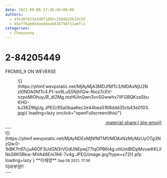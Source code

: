 ```yaml
---
date: 2021-09-06 17:36:05+09:00
authors:
  - 4fe307623a3d9f1d92c33b0b22b2dc5d
  - 65eff6ab044ae8dea6816794f11a6fc1
categories:
  - Chaeyoung
---
```


# 2-84205449

<div class="post-container" markdown="1">
<div class="content-container md-sidebar__scrollwrap" markdown="1">

FROMIS_9 ON WEVERSE
<figure markdown="1">
![](https://phinf.wevpstatic.net/MjAyMjA3MDJfMTc3/MDAxNjU2NzI0NDA0MTc4.P1-sn9LuS5NjhfQw-Nioz7cXV-nzpoMiOhuyJB_dI2Mg.mzHUlnQwn3vvSGwwhx7ilFGBQKzaSbuKHG-bJ36ZWgUg.JPEG/95a0baa6ec2e44bea5168ddd35cb43e0103.jpg){ loading=lazy onclick="openFullscreen(this)"}
</figure>


</div>
</div>

<div style="text-align: right;" markdown="1">
<a href="https://weverse.io/fromis9/fanpost/2-84205449" style="text-align: right;">:material-share:{.big-emoji}</a>
</div>
---

<div class="comments-container md-sidebar__scrollwrap" markdown="1">
<div class="comment" markdown="1">
<div class='id-container' markdown="1">
![](https://phinf.wevpstatic.net/MjAyNDExMjNfMTM1/MDAxNzMyMzUyOTg3NzQw.0-1kBK7h97cjuA6OF3UdGN3rVOdUNEpwj77IqOPB6i4g.vliiUmBtDpMvuwKKLiINsS6K5Bkw-MVA48Em7A6-7v4g.JPEG/image.jpg?type=s72){ pfp loading=lazy }
**<span class="artist">이채영</span>** <small>Sep 06 2021, 17:36</small><br>
</div>
<div class='comment-body' markdown="1">
이바부양!!
</div>
</div>
</div>
---
